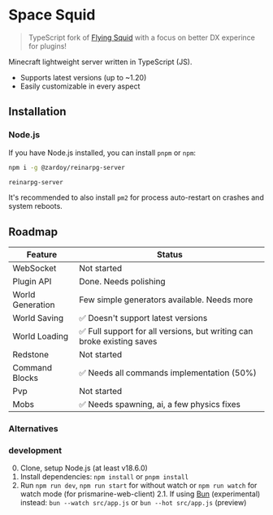 # Space Squid

> TypeScript fork of [Flying Squid](https://github.com/PrismarineJS/reinarpg-server) with a focus on better DX experince for plugins!

Minecraft lightweight server written in TypeScript (JS).

- Supports latest versions (up to ~1.20)
- Easily customizable in every aspect

## Installation

### Node.js

If you have Node.js installed, you can install `pnpm` or `npm`:

```bash
npm i -g @zardoy/reinarpg-server
```

```bash
reinarpg-server
```

It's recommended to also install `pm2` for process auto-restart on crashes and system reboots.

## Roadmap

| Feature          | Status                                                                |
| ---------------- | --------------------------------------------------------------------- |
| WebSocket        | Not started                                                           |
| Plugin API       | Done. Needs polishing                                                 |
| World Generation | Few simple generators available. Needs more                           |
| World Saving     | ✅ Doesn't support latest versions                                     |
| World Loading    | ✅ Full support for all versions, but writing can broke existing saves |
| Redstone         | Not started                                                           |
| Command Blocks   | ✅ Needs all commands implementation (50%)                             |
| Pvp              | Not started                                                           |
| Mobs             | ✅ Needs spawning, ai, a few physics fixes                             |

### Alternatives

### development

0. Clone, setup Node.js (at least v18.6.0)
1. Install dependencies: `npm install` or `pnpm install`
2. Run `npm run dev`, `npm run start` for without watch or `npm run watch` for watch mode (for prismarine-web-client)
2.1. If using [Bun](https://bun.sh) (experimental) instead: `bun --watch src/app.js` or `bun --hot src/app.js` (preview)
